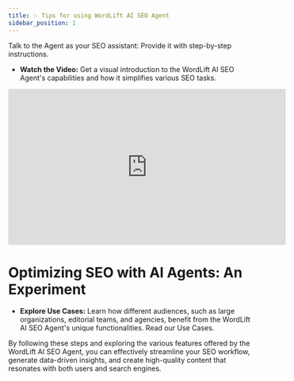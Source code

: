 ```yaml
---
title: ✨ Tips for using WordLift AI SEO Agent
sidebar_position: 1
---
```


Talk to the Agent as your SEO assistant: Provide it with step-by-step instructions.

- **Watch the Video:** Get a visual introduction to the WordLift AI SEO Agent's capabilities and how it simplifies various SEO tasks.

<iframe width="560" height="315" src="https://www.youtube.com/watch?v=iIwLM4dCBWY" title="YouTube video player" frameborder="0" allow="accelerometer; autoplay; clipboard-write; encrypted-media; gyroscope; picture-in-picture" allowfullscreen></iframe>

# Optimizing SEO with AI Agents: An Experiment

- **Explore Use Cases:** Learn how different audiences, such as large organizations, editorial teams, and agencies, benefit from the WordLift AI SEO Agent's unique functionalities. Read our Use Cases.

By following these steps and exploring the various features offered by the WordLift AI SEO Agent, you can effectively streamline your SEO workflow, generate data-driven insights, and create high-quality content that resonates with both users and search engines.